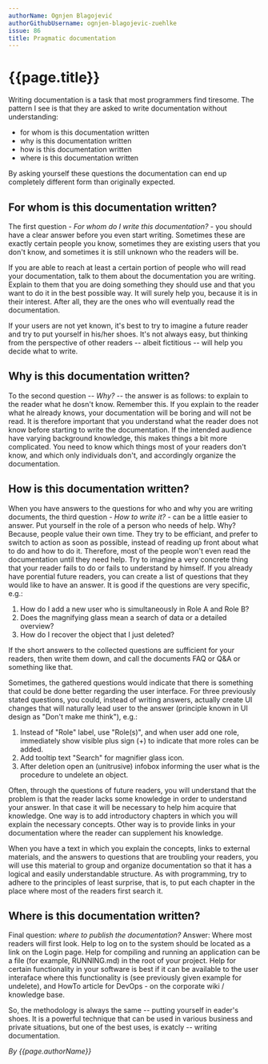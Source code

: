 ```yaml
---
authorName: Ognjen Blagojević
authorGithubUsername: ognjen-blagojevic-zuehlke
issue: 86
title: Pragmatic documentation
---
```

# {{page.title}}

Writing documentation is a task that most programmers find tiresome. The pattern I see is that they are asked to write documentation without understanding:
* for whom is this documentation written
* why is this documentation written
* how is this documentation written
* where is this documentation written

By asking yourself these questions the documentation can end up completely different form than originally expected.

## For whom is this documentation written?
  
The first question - _For whom do I write this documentation?_ - you should have a clear answer before you even start writing. Sometimes these are exactly certain people you know, sometimes they are existing users that you don't know, and sometimes it is still unknown who the readers will be.

If you are able to reach at least a certain portion of people who will read your documentation, talk to them about the documentation you are writing. Explain to them that you are doing something they should use and that you want to do it in the best possible way. It will surely help you, because it is in their interest. After all, they are the ones who will eventually read the documentation.

If your users are not yet known, it's best to try to imagine a future reader and try to put yourself in his/her shoes. It's not always easy, but thinking from the perspective of other readers -- albeit fictitious -- will help you decide what to write.

## Why is this documentation written?

To the second question -- _Why?_ -- the answer is as follows: to explain to the reader what he dosn't know. Remember this. If you explain to the reader what he already knows, your documentation will be boring and will not be read. It is therefore important that you understand what the reader does not know before starting to write the documentation. If the intended audience have varying background knowledge, this makes things a bit more complicated. You need to know which things most of your readers don't know, and which only individuals don't, and accordingly organize the documentation.

## How is this documentation written?

When you have answers to the questions for who and why you are writing documents, the third question - _How to write it?_ - can be a little easier to answer. Put yourself in the role of a person who needs of help. Why? Because, people value their own time. They try to be efficiant, and prefer to switch to action as soon as possible, instead of reading up front about what to do and how to do it. Therefore, most of the people won't even read the documentation until they need help. Try to imagine a very concrete thing that your reader fails to do or fails to understand by himself. If you already have porential future readers, you can create a list of questions that they would like to have an answer. It is good if the questions are very specific, e.g.:

1. How do I add a new user who is simultaneously in Role A and Role B?
2. Does the magnifying glass mean a search of data or a detailed overview?
3. How do I recover the object that I just deleted?

If the short answers to the collected questions are sufficient for your readers, then write them down, and call the documents FAQ or Q&A or something like that. 

Sometimes, the gathered questions would indicate that there is something that could be done better regarding the user interface. For three previously stated questions, you could, instead of writing answers, actually create UI changes that will naturally lead user to the answer (principle known in UI design as "Don't make me think"), e.g.:

1. Instead of "Role" label, use "Role(s)", and when user add one role, immediately show visible plus sign (+) to indicate that more roles can be  added.
2. Add tooltip text "Search" for magnifier glass icon.
3. After deletion open an (unitrusive) infobox informing the user what is the procedure to undelete an object.

Often, through the questions of future readers, you will understand that the problem is that the reader lacks some knowledge in order to understand your answer. In that case it will be necessary to help him acquire that knowledge. One way is to add introductory chapters in which you will explain the necessary concepts. Other way is to provide links in your documentation where the reader can supplement his knowledge.

When you have a text in which you explain the concepts, links to external materials, and the answers to questions that are troubling your readers, you will use this material to group and organize documentation so that it has a logical and easily understandable structure. As with programming, try to adhere to the principles of least surprise, that is, to put each chapter in the place where most of the readers first search it.

## Where is this documentation written?

Final question: _where to publish the documentation?_ Answer: Where most readers will first look. Help to log on to the system should be located as a link on the Login page. Help for compiling and running an application can be a file (for example, RUNNING.md) in the root of your project. Help for certain functionality in your software is best if it can be available to the user interaface where this functionality is (see previously given example for undelete), and HowTo article for DevOps - on the corporate wiki / knowledge base.

So, the methodology is always the same -- putting yourself in eader's shoes. It is a powerful technique that can be used in various business and private situations, but one of the best uses, is exatcly -- writing documentation.

*By {{page.authorName}}*
